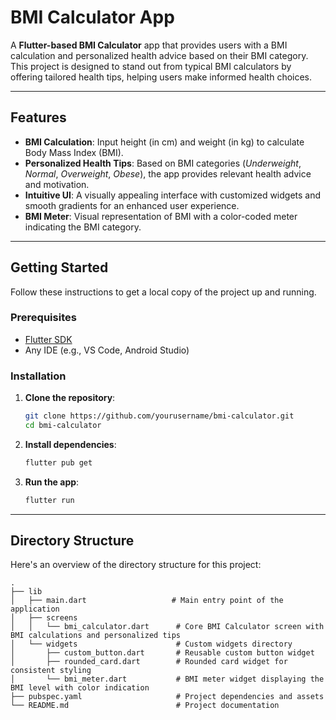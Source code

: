 # BMI Calculator App

A **Flutter-based BMI Calculator** app that provides users with a BMI calculation and personalized health advice based on their BMI category. This project is designed to stand out from typical BMI calculators by offering tailored health tips, helping users make informed health choices.

---

## Features

- **BMI Calculation**: Input height (in cm) and weight (in kg) to calculate Body Mass Index (BMI).
- **Personalized Health Tips**: Based on BMI categories (_Underweight_, _Normal_, _Overweight_, _Obese_), the app provides relevant health advice and motivation.
- **Intuitive UI**: A visually appealing interface with customized widgets and smooth gradients for an enhanced user experience.
- **BMI Meter**: Visual representation of BMI with a color-coded meter indicating the BMI category.

---

## Getting Started

Follow these instructions to get a local copy of the project up and running.

### Prerequisites

- [Flutter SDK](https://flutter.dev/docs/get-started/install)
- Any IDE (e.g., VS Code, Android Studio)

### Installation

1. **Clone the repository**:
    ```bash
    git clone https://github.com/yourusername/bmi-calculator.git
    cd bmi-calculator
    ```

2. **Install dependencies**:
    ```bash
    flutter pub get
    ```

3. **Run the app**:
    ```bash
    flutter run
    ```

---

## Directory Structure

Here's an overview of the directory structure for this project:

```plaintext
.
├── lib
│   ├── main.dart                   # Main entry point of the application
│   ├── screens
│   │   └── bmi_calculator.dart      # Core BMI Calculator screen with BMI calculations and personalized tips
│   └── widgets                      # Custom widgets directory
│       ├── custom_button.dart       # Reusable custom button widget
│       ├── rounded_card.dart        # Rounded card widget for consistent styling
│       └── bmi_meter.dart           # BMI meter widget displaying the BMI level with color indication
├── pubspec.yaml                     # Project dependencies and assets
└── README.md                        # Project documentation
